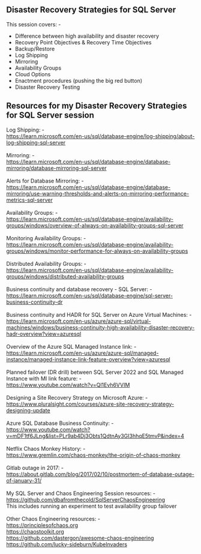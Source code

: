 ## Disaster Recovery Strategies for SQL Server

This session covers: -
- Difference between high availability and disaster recovery
- Recovery Point Objectives & Recovery Time Objectives
- Backup/Restore
- Log Shipping
- Mirroring
- Availability Groups
- Cloud Options
- Enactment procedures (pushing the big red button)
- Disaster Recovery Testing

## Resources for my Disaster Recovery Strategies for SQL Server session

Log Shipping: -<br>
https://learn.microsoft.com/en-us/sql/database-engine/log-shipping/about-log-shipping-sql-server<br>
<br>
Mirroring: -<br>
https://learn.microsoft.com/en-us/sql/database-engine/database-mirroring/database-mirroring-sql-server<br>
<br>
Alerts for Database Mirroring: -<br>
https://learn.microsoft.com/en-us/sql/database-engine/database-mirroring/use-warning-thresholds-and-alerts-on-mirroring-performance-metrics-sql-server<br>
<br>
Availability Groups: -<br>
https://learn.microsoft.com/en-us/sql/database-engine/availability-groups/windows/overview-of-always-on-availability-groups-sql-server<br>
<br>
Monitoring Availability Groups: -<br>
https://learn.microsoft.com/en-us/sql/database-engine/availability-groups/windows/monitor-performance-for-always-on-availability-groups<br>
<br>
Distributed Availability Groups: -<br>
https://learn.microsoft.com/en-us/sql/database-engine/availability-groups/windows/distributed-availability-groups<br>
<br>
Business continuity and database recovery - SQL Server: -<br>
https://learn.microsoft.com/en-us/sql/database-engine/sql-server-business-continuity-dr<br>
<br>
Business continuity and HADR for SQL Server on Azure Virtual Machines: -<br>
https://learn.microsoft.com/en-us/azure/azure-sql/virtual-machines/windows/business-continuity-high-availability-disaster-recovery-hadr-overview?view=azuresql<br>
<br>
Overview of the Azure SQL Managed Instance link: -<br>
https://learn.microsoft.com/en-us/azure/azure-sql/managed-instance/managed-instance-link-feature-overview?view=azuresql<br>
<br>
Planned failover (DR drill) between SQL Server 2022 and SQL Managed Instance with MI link feature: -<br>
https://www.youtube.com/watch?v=Ql1Evh6VVIM<br>
<br>
Designing a Site Recovery Strategy on Microsoft Azure: -<br>
https://www.pluralsight.com/courses/azure-site-recovery-strategy-designing-update<br>
<br>
Azure SQL Database Business Continuity: -<br>
https://www.youtube.com/watch?v=mDF1tf6JLng&list=PLr9ab4Dj3Obts1QdtnAy3GI3hhqE5tmvP&index=4<br>
<br>
Netflix Chaos Monkey History: -<br>
https://www.gremlin.com/chaos-monkey/the-origin-of-chaos-monkey<br>
<br>
Gitlab outage in 2017: -<br>
https://about.gitlab.com/blog/2017/02/10/postmortem-of-database-outage-of-january-31/<br>
<br>
My SQL Server and Chaos Engineering Session resources: -<br>
https://github.com/dbafromthecold/SqlServerChaosEngineering<br>
This includes running an experiment to test availability group failover<br>
<br>
Other Chaos Engineering resources: -<br>
https://principlesofchaos.org<br>
https://chaostoolkit.org<br>
https://github.com/dastergon/awesome-chaos-engineering<br>
https://github.com/lucky-sideburn/KubeInvaders<br>



